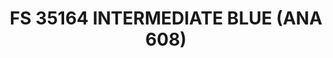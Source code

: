---
layout: product
title: "FS 35164 INTERMEDIATE BLUE (ANA 608)"
price: "300" 
desc: "Akrilna boja 17mL"
img_path: "/assets/img/A.MIG-0228.webp"
brand: "AMMO"
available: true
special_offer: false
new: false
soon: false
cat: "020000"
subcat: "020100"
subsubcat: "020101"
sifra: "A.MIG-0228"
popular: false
---